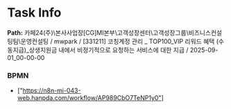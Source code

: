 # Task Info

**Path:** 카페24(주)\본사사업장\[CG]MI본부\고객성장센터\고객성장그룹\비즈니스컨설팅팀\운영컨설팅 / mwpark / [331211] 코칭계정 관리 _ TOP100_VIP 리워드 혜택 (수동지급)_상생지원금 내에서 비정기적으로 요청하는 서비스에 대한 지급 / 2025-09-01_00-00-00

### BPMN
- ["https://n8n-mi-043-web.hanpda.com/workflow/AP989CbO7TeNP1y0"]

